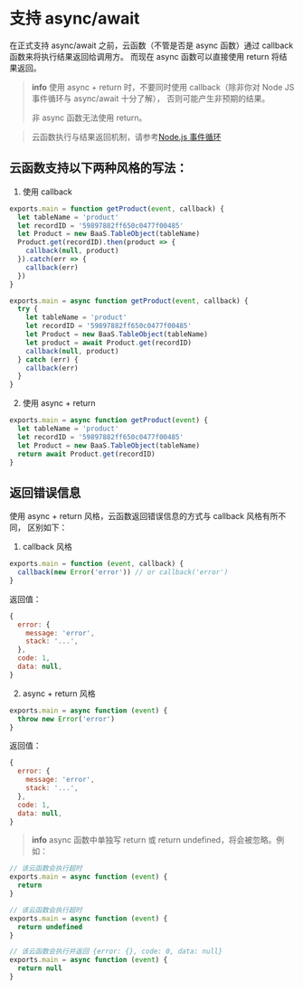 # 支持 async/await

在正式支持 async/await 之前，云函数（不管是否是 async 函数）通过 callback 函数来将执行结果返回给调用方。
而现在 async 函数可以直接使用 return 将结果返回。

> **info**
> 使用 async + return 时，不要同时使用 callback（除非你对 Node JS 事件循环与 async/await 十分了解），
> 否则可能产生非预期的结果。
>
> 非 async 函数无法使用 return。

> 云函数执行与结果返回机制，请参考[Node.js 事件循环](/cloud-function/node-sdk/start/nodejs-event-loop.md)

## 云函数支持以下两种风格的写法：

1. 使用 callback

  ```javascript
  exports.main = function getProduct(event, callback) {
    let tableName = 'product'
    let recordID = '59897882ff650c0477f00485'
    let Product = new BaaS.TableObject(tableName)
    Product.get(recordID).then(product => {
      callback(null, product)
    }).catch(err => {
      callback(err)
    })
  }
  ```

  ```javascript
  exports.main = async function getProduct(event, callback) {
    try {
      let tableName = 'product'
      let recordID = '59897882ff650c0477f00485'
      let Product = new BaaS.TableObject(tableName)
      let product = await Product.get(recordID)
      callback(null, product)
    } catch (err) {
      callback(err)
    }
  }
  ```

2. 使用 async + return

  ```javascript
  exports.main = async function getProduct(event) {
    let tableName = 'product'
    let recordID = '59897882ff650c0477f00485'
    let Product = new BaaS.TableObject(tableName)
    return await Product.get(recordID)
  }
  ```

## 返回错误信息

使用 async + return 风格，云函数返回错误信息的方式与 callback 风格有所不同，
区别如下：

1. callback 风格

  ```js
  exports.main = function (event, callback) {
    callback(new Error('error')) // or callback('error')
  }
  ```

  返回值：

  ```js
  {
    error: {
      message: 'error',
      stack: '...',
    },
    code: 1,
    data: null,
  }
  ```

2. async + return 风格

  ```js
  exports.main = async function (event) {
    throw new Error('error')
  }
  ```

  返回值：

  ```js
  {
    error: {
      message: 'error',
      stack: '...',
    },
    code: 1,
    data: null,
  }
  ```

  > **info**
  > async 函数中单独写 return 或 return undefined，将会被忽略。例如：

  ```js
  // 该云函数会执行超时
  exports.main = async function (event) {
    return
  }
  ```

  ```js
  // 该云函数会执行超时
  exports.main = async function (event) {
    return undefined
  }
  ```

  ```js
  // 该云函数会执行并返回 {error: {}, code: 0, data: null}
  exports.main = async function (event) {
    return null
  }
  ```

